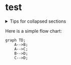 # test

<details>

<summary>Tips for collapsed sections</summary>

### You can add a header

You can add text within a collapsed section. 

You can add an image or a code block, too.

```ruby
   puts "Hello World"
```

</details>



Here is a simple flow chart:

```mermaid
graph TD;
    A-->B;
    A-->C;
    B-->D;
    C-->D;
```